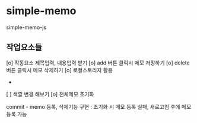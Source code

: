 # simple-memo
simple-memo-js


## 작업요소들
[o] 작동요소 제목입력, 내용입력 받기
[o] add 버튼 클릭시 메모 저장하기
[o] delete 버튼 클릭시 메모 삭제하기
[o] 로컬스토리지 활용

+
[ ] 색깔 변경 해보기
[o] 전체메모 초기화

commit - memo 등록, 삭제기능 구현 : 초기화 시 메모 등록 실패, 새로고침 후에 메모등록 가능